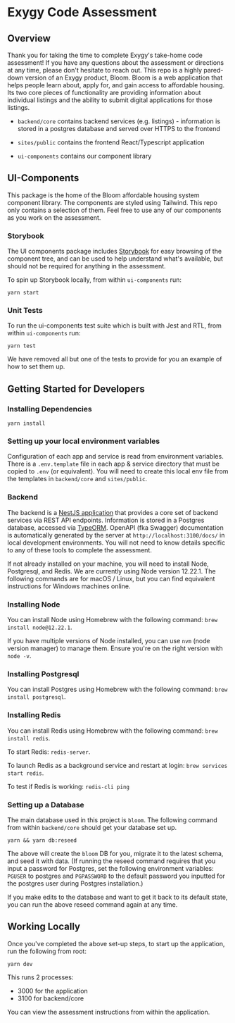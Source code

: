 # Exygy Code Assessment

## Overview

Thank you for taking the time to complete Exygy's take-home code assessment! If you have any questions about the assessment or directions at any time, please don't hesitate to reach out. This repo is a highly pared-down version of an Exygy product, Bloom. Bloom is a web application that helps people learn about, apply for, and gain access to affordable housing. Its two core pieces of functionality are providing information about individual listings and the ability to submit digital applications for those listings.

- `backend/core` contains backend services (e.g. listings) - information is stored in a postgres database and served over HTTPS to the frontend

- `sites/public` contains the frontend React/Typescript application

- `ui-components` contains our component library

## UI-Components

This package is the home of the Bloom affordable housing system component library. The components are styled using Tailwind. This repo only contains a selection of them. Feel free to use any of our components as you work on the assessment.

### Storybook

The UI components package includes [Storybook](https://storybook.js.org/) for easy browsing of the component tree, and can be used to help understand what's available, but should not be required for anything in the assessment.

To spin up Storybook locally, from within `ui-components` run:

```
yarn start
```

### Unit Tests

To run the ui-components test suite which is built with Jest and RTL, from within `ui-components` run:

```
yarn test
```

We have removed all but one of the tests to provide for you an example of how to set them up.

## Getting Started for Developers

### Installing Dependencies

```
yarn install
```

### Setting up your local environment variables

Configuration of each app and service is read from environment variables. There is a `.env.template` file in each app & service directory that must be copied to `.env` (or equivalent). You will need to create this local env file from the templates in `backend/core` and `sites/public`.

### Backend

The backend is a [NestJS application](https://docs.nestjs.com/) that provides a core set of backend services via REST API endpoints. Information is stored in a Postgres database, accessed via [TypeORM](https://typeorm.io/). OpenAPI (fka Swagger) documentation is automatically generated by the server at `http://localhost:3100/docs/` in local development environments. You will not need to know details specific to any of these tools to complete the assessment.

If not already installed on your machine, you will need to install Node, Postgresql, and Redis. We are currently using Node version 12.22.1. The following commands are for macOS / Linux, but you can find equivalent instructions for Windows machines online.

### Installing Node

You can install Node using Homebrew with the following command: `brew install node@12.22.1`.

If you have multiple versions of Node installed, you can use `nvm` (node version manager) to manage them. Ensure you're on the right version with `node -v`.

### Installing Postgresql

You can install Postgres using Homebrew with the following command: `brew install postgresql`.

### Installing Redis

You can install Redis using Homebrew with the following command: `brew install redis`.

To start Redis:
`redis-server`.

To launch Redis as a background service and restart at login:
`brew services start redis`.

To test if Redis is working:
`redis-cli ping`

### Setting up a Database

The main database used in this project is `bloom`. The following command from within `backend/core` should get your database set up.

```shell script
yarn && yarn db:reseed
```

The above will create the `bloom` DB for you, migrate it to the latest schema, and seed it with data. (If running the reseed command requires that you input a password for Postgres, set the following environment variables: `PGUSER` to postgres and `PGPASSWORD` to the default password you inputted for the postgres user during Postgres installation.)

If you make edits to the database and want to get it back to its default state, you can run the above reseed command again at any time.

## Working Locally

Once you've completed the above set-up steps, to start up the application, run the following from root:

```
yarn dev
```

This runs 2 processes:

- 3000 for the application
- 3100 for backend/core

You can view the assessment instructions from within the application.
